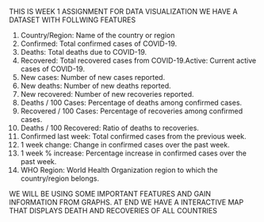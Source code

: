 THIS IS WEEK 1 ASSIGNMENT FOR DATA VISUALIZATION
WE HAVE A DATASET WITH FOLLWING FEATURES
1. Country/Region: Name of the country or region
2. Confirmed: Total confirmed cases of COVID-19.
3. Deaths: Total deaths due to COVID-19.
4. Recovered: Total recovered cases from COVID-19.Active: Current active cases of COVID-19.
5. New cases: Number of new cases reported.
6. New deaths: Number of new deaths reported.
7. New recovered: Number of new recoveries reported.
8. Deaths / 100 Cases: Percentage of deaths among confirmed cases.
9. Recovered / 100 Cases: Percentage of recoveries among confirmed cases.
10. Deaths / 100 Recovered: Ratio of deaths to recoveries.
11. Confirmed last week: Total confirmed cases from the previous week.
12. 1 week change: Change in confirmed cases over the past week.
13. 1 week % increase: Percentage increase in confirmed cases over the past week.
14. WHO Region: World Health Organization region to which the country/region belongs.

WE WILL BE USING SOME IMPORTANT FEATURES AND GAIN INFORMATION FROM GRAPHS.
AT END WE HAVE A INTERACTIVE MAP THAT DISPLAYS DEATH AND RECOVERIES OF ALL COUNTRIES
